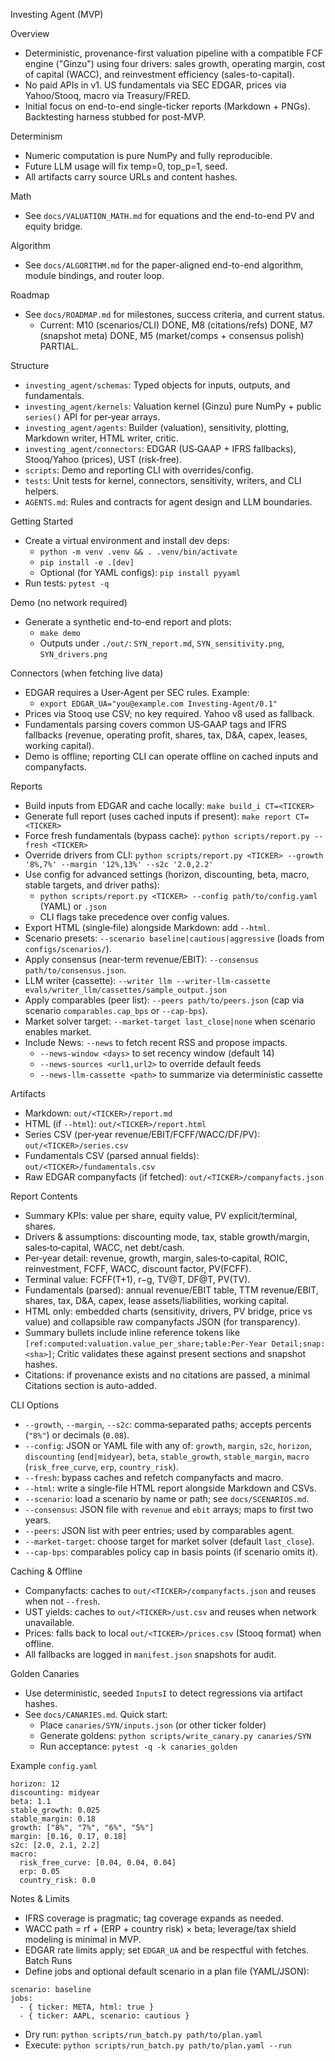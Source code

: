 Investing Agent (MVP)

Overview
- Deterministic, provenance-first valuation pipeline with a compatible FCF engine ("Ginzu") using four drivers: sales growth, operating margin, cost of capital (WACC), and reinvestment efficiency (sales-to-capital).
- No paid APIs in v1. US fundamentals via SEC EDGAR, prices via Yahoo/Stooq, macro via Treasury/FRED.
- Initial focus on end-to-end single-ticker reports (Markdown + PNGs). Backtesting harness stubbed for post-MVP.

Determinism
- Numeric computation is pure NumPy and fully reproducible.
- Future LLM usage will fix temp=0, top_p=1, seed.
- All artifacts carry source URLs and content hashes.

Math
- See `docs/VALUATION_MATH.md` for equations and the end-to-end PV and equity bridge.

Algorithm
- See `docs/ALGORITHM.md` for the paper-aligned end-to-end algorithm, module bindings, and router loop.

Roadmap
- See `docs/ROADMAP.md` for milestones, success criteria, and current status.
  - Current: M10 (scenarios/CLI) DONE, M8 (citations/refs) DONE, M7 (snapshot meta) DONE, M5 (market/comps + consensus polish) PARTIAL.

Structure
- `investing_agent/schemas`: Typed objects for inputs, outputs, and fundamentals.
- `investing_agent/kernels`: Valuation kernel (Ginzu) pure NumPy + public `series()` API for per‑year arrays.
- `investing_agent/agents`: Builder (valuation), sensitivity, plotting, Markdown writer, HTML writer, critic.
- `investing_agent/connectors`: EDGAR (US‑GAAP + IFRS fallbacks), Stooq/Yahoo (prices), UST (risk‑free).
- `scripts`: Demo and reporting CLI with overrides/config.
- `tests`: Unit tests for kernel, connectors, sensitivity, writers, and CLI helpers.
- `AGENTS.md`: Rules and contracts for agent design and LLM boundaries.

Getting Started
- Create a virtual environment and install dev deps:
  - `python -m venv .venv && . .venv/bin/activate`
  - `pip install -e .[dev]`
  - Optional (for YAML configs): `pip install pyyaml`
- Run tests: `pytest -q`

Demo (no network required)
- Generate a synthetic end-to-end report and plots:
  - `make demo`
  - Outputs under `./out/`: `SYN_report.md`, `SYN_sensitivity.png`, `SYN_drivers.png`

Connectors (when fetching live data)
- EDGAR requires a User‑Agent per SEC rules. Example:
  - `export EDGAR_UA="you@example.com Investing-Agent/0.1"`
- Prices via Stooq use CSV; no key required. Yahoo v8 used as fallback.
- Fundamentals parsing covers common US‑GAAP tags and IFRS fallbacks (revenue, operating profit, shares, tax, D&A, capex, leases, working capital).
- Demo is offline; reporting CLI can operate offline on cached inputs and companyfacts.

Reports
- Build inputs from EDGAR and cache locally: `make build_i CT=<TICKER>`
- Generate full report (uses cached inputs if present): `make report CT=<TICKER>`
- Force fresh fundamentals (bypass cache): `python scripts/report.py --fresh <TICKER>`
- Override drivers from CLI: `python scripts/report.py <TICKER> --growth '8%,7%' --margin '12%,13%' --s2c '2.0,2.2'`
- Use config for advanced settings (horizon, discounting, beta, macro, stable targets, and driver paths):
  - `python scripts/report.py <TICKER> --config path/to/config.yaml` (YAML) or `.json`
  - CLI flags take precedence over config values.
- Export HTML (single‑file) alongside Markdown: add `--html`.
- Scenario presets: `--scenario baseline|cautious|aggressive` (loads from `configs/scenarios/`).
- Apply consensus (near-term revenue/EBIT): `--consensus path/to/consensus.json`.
- LLM writer (cassette): `--writer llm --writer-llm-cassette evals/writer_llm/cassettes/sample_output.json`
- Apply comparables (peer list): `--peers path/to/peers.json` (cap via scenario `comparables.cap_bps` or `--cap-bps`).
- Market solver target: `--market-target last_close|none` when scenario enables market.
- Include News: `--news` to fetch recent RSS and propose impacts.
  - `--news-window <days>` to set recency window (default 14)
  - `--news-sources <url1,url2>` to override default feeds
  - `--news-llm-cassette <path>` to summarize via deterministic cassette

Artifacts
- Markdown: `out/<TICKER>/report.md`
- HTML (if `--html`): `out/<TICKER>/report.html`
- Series CSV (per‑year revenue/EBIT/FCFF/WACC/DF/PV): `out/<TICKER>/series.csv`
- Fundamentals CSV (parsed annual fields): `out/<TICKER>/fundamentals.csv`
- Raw EDGAR companyfacts (if fetched): `out/<TICKER>/companyfacts.json`

Report Contents
- Summary KPIs: value per share, equity value, PV explicit/terminal, shares.
- Drivers & assumptions: discounting mode, tax, stable growth/margin, sales‑to‑capital, WACC, net debt/cash.
- Per‑year detail: revenue, growth, margin, sales‑to‑capital, ROIC, reinvestment, FCFF, WACC, discount factor, PV(FCFF).
- Terminal value: FCFF(T+1), r−g, TV@T, DF@T, PV(TV).
- Fundamentals (parsed): annual revenue/EBIT table, TTM revenue/EBIT, shares, tax, D&A, capex, lease assets/liabilities, working capital.
- HTML only: embedded charts (sensitivity, drivers, PV bridge, price vs value) and collapsible raw companyfacts JSON (for transparency).
- Summary bullets include inline reference tokens like `[ref:computed:valuation.value_per_share;table:Per-Year Detail;snap:<sha>]`; Critic validates these against present sections and snapshot hashes.
- Citations: if provenance exists and no citations are passed, a minimal Citations section is auto-added.

CLI Options
- `--growth`, `--margin`, `--s2c`: comma‑separated paths; accepts percents (`"8%"`) or decimals (`0.08`).
- `--config`: JSON or YAML file with any of: `growth`, `margin`, `s2c`, `horizon`, `discounting` (`end|midyear`), `beta`, `stable_growth`, `stable_margin`, `macro` (`risk_free_curve`, `erp`, `country_risk`).
- `--fresh`: bypass caches and refetch companyfacts and macro.
- `--html`: write a single‑file HTML report alongside Markdown and CSVs.
- `--scenario`: load a scenario by name or path; see `docs/SCENARIOS.md`.
- `--consensus`: JSON file with `revenue` and `ebit` arrays; maps to first two years.
- `--peers`: JSON list with peer entries; used by comparables agent.
- `--market-target`: choose target for market solver (default `last_close`).
- `--cap-bps`: comparables policy cap in basis points (if scenario omits it).

Caching & Offline
- Companyfacts: caches to `out/<TICKER>/companyfacts.json` and reuses when not `--fresh`.
- UST yields: caches to `out/<TICKER>/ust.csv` and reuses when network unavailable.
- Prices: falls back to local `out/<TICKER>/prices.csv` (Stooq format) when offline.
- All fallbacks are logged in `manifest.json` snapshots for audit.

Golden Canaries
- Use deterministic, seeded `InputsI` to detect regressions via artifact hashes.
- See `docs/CANARIES.md`. Quick start:
  - Place `canaries/SYN/inputs.json` (or other ticker folder)
  - Generate goldens: `python scripts/write_canary.py canaries/SYN`
  - Run acceptance: `pytest -q -k canaries_golden`

Example `config.yaml`
```
horizon: 12
discounting: midyear
beta: 1.1
stable_growth: 0.025
stable_margin: 0.18
growth: ["8%", "7%", "6%", "5%"]
margin: [0.16, 0.17, 0.18]
s2c: [2.0, 2.1, 2.2]
macro:
  risk_free_curve: [0.04, 0.04, 0.04]
  erp: 0.05
  country_risk: 0.0
```

Notes & Limits
- IFRS coverage is pragmatic; tag coverage expands as needed.
- WACC path = rf + (ERP + country risk) × beta; leverage/tax shield modeling is minimal in MVP.
- EDGAR rate limits apply; set `EDGAR_UA` and be respectful with fetches.
Batch Runs
- Define jobs and optional default scenario in a plan file (YAML/JSON):
```
scenario: baseline
jobs:
  - { ticker: META, html: true }
  - { ticker: AAPL, scenario: cautious }
```
- Dry run: `python scripts/run_batch.py path/to/plan.yaml`
- Execute: `python scripts/run_batch.py path/to/plan.yaml --run`

